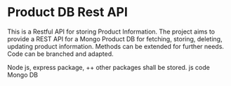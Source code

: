# Product DB Rest API

  This is a Restful API for storing Product Information. The project aims to provide a REST API for a Mongo Product DB for 
  fetching, storing, deleting, updating product information. Methods can be extended for further needs. Code can be branched and 
  adapted. 
  
  
Node js, express package, ++ other packages shall be stored. 
js code 
Mongo DB 


